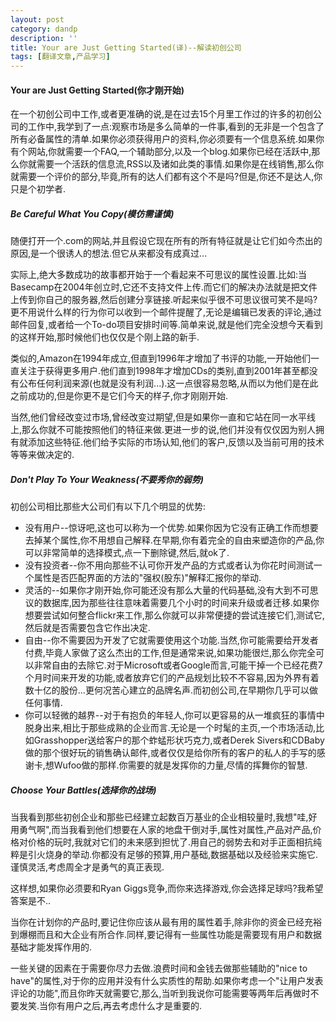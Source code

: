 ```yaml
---
layout: post
category: dandp
description: ''
title: Your are Just Getting Started(译)--解读初创公司
tags: [翻译文章,产品学习]
---
```


<h4>Your are Just Getting Started(你才刚开始)</h4>
在一个初创公司中工作,或者更准确的说,是在过去15个月里工作过的许多的初创公司的工作中,我学到了一点:观察市场是多么简单的一件事,看到的无非是一个包含了所有必备属性的清单.如果你必须获得用户的资料,你必须要有一个信息系统.如果你有个网站,你就需要一个FAQ,一个辅助部分,以及一个blog.如果你已经在活跃中,那么你就需要一个活跃的信息流,RSS以及诸如此类的事情.如果你是在线销售,那么你就需要一个评价的部分,毕竟,所有的达人们都有这个不是吗?但是,你还不是达人,你只是个初学者.
<h5>Be Careful What You Copy(模仿需谨慎)</h5>
随便打开一个.com的网站,并且假设它现在所有的所有特征就是让它们如今杰出的原因,是一个很诱人的想法.但它从来都没有成真过...

实际上,绝大多数成功的故事都开始于一个看起来不可思议的属性设置.比如:当Basecamp在2004年创立时,它还不支持文件上传.而它们的解决办法就是把文件上传到你自己的服务器,然后创建分享链接.听起来似乎很不可思议很可笑不是吗?更不用说什么样的行为你可以收到一个邮件提醒了,无论是编辑已发表的评论,通过邮件回复,或者给一个To-do项目安排时间等.简单来说,就是他们完全没想今天看到的这样开始,那时候他们也仅仅是个刚上路的新手.

类似的,Amazon在1994年成立,但直到1996年才增加了书评的功能,一开始他们一直关注于获得更多用户.他们直到1998年才增加CDs的类别,直到2001年甚至都没有公布任何利润来源(也就是没有利润...).这一点很容易忽略,从而以为他们是在此之前成功的,但是你更不是它们今天的样子,你才刚刚开始.

当然,他们曾经改变过市场,曾经改变过期望,但是如果你一直和它站在同一水平线上,那么你就不可能按照他们的特征来做.更进一步的说,他们并没有仅仅因为别人拥有就添加这些特征.他们给予实际的市场认知,他们的客户,反馈以及当前可用的技术等等来做决定的.
<h5>Don't Play To Your Weakness(不要秀你的弱势)</h5>
初创公司相比那些大公司们有以下几个明显的优势:
<ul>
	<li>没有用户--惊讶吧,这也可以称为一个优势.如果你因为它没有正确工作而想要去掉某个属性,你不用想自己解释.在早期,你有着完全的自由来塑造你的产品,你可以非常简单的选择模式,点一下删除键,然后,就ok了.</li>
	<li>没有投资者--你不用向那些不认可你开发产品的方式或者认为你花时间测试一个属性是否匹配界面的方法的"强权(股东)"解释汇报你的举动.</li>
	<li>灵活的--如果你才刚开始,你可能还没有那么大量的代码基础,没有大到不可思议的数据库,因为那些往往意味着需要几个小时的时间来升级或者迁移.如果你想要尝试如何整合flickr来工作,那么你就可以非常便捷的尝试连接它们,测试它,然后就是否需要包含它作出决定.</li>
	<li>自由--你不需要因为开发了它就需要使用这个功能.当然,你可能需要给开发者付费,毕竟人家做了这么杰出的工作,但是通常来说,如果功能很烂,那么你完全可以非常自由的去除它.对于Microsoft或者Google而言,可能干掉一个已经花费7个月时间来开发的功能,或者放弃它们的产品规划比较不不容易,因为外界有着数十亿的股份...更何况苦心建立的品牌名声.而初创公司,在早期你几乎可以做任何事情.</li>
	<li>你可以轻微的越界--对于有抱负的年轻人,你可以更容易的从一堆疯狂的事情中脱身出来,相比于那些成熟的企业而言.无论是一个时髦的主页,一个市场活动,比如Grasshopper送给客户的那个蚱蜢形状巧克力,或者Derek Sivers和CDBaby做的那个很好玩的销售确认邮件,或者仅仅是给你所有的客户的私人的手写的感谢卡,想Wufoo做的那样.你需要的就是发挥你的力量,尽情的挥舞你的智慧.</li>
</ul>
<h5>Choose Your Battles(选择你的战场)</h5>
当我看到那些初创企业和那些已经建立起数百万基业的企业相较量时,我想"哇,好用勇气啊",而当我看到他们想要在人家的地盘干倒对手,属性对属性,产品对产品,价格对价格的玩时,我就对它们的未来感到担忧了.用自己的弱势去和对手正面相抗纯粹是引火烧身的举动.你都没有足够的预算,用户基础,数据基础以及经验来实施它.谨慎灵活,考虑周全才是勇气的真正表现.

这样想,如果你必须要和Ryan Giggs竞争,而你来选择游戏,你会选择足球吗?我希望答案是不..

当你在计划你的产品时,要记住你应该从最有用的属性着手,除非你的资金已经充裕到爆棚而且和大企业有所合作.同样,要记得有一些属性功能是需要现有用户和数据基础才能发挥作用的.

一些关键的因素在于需要你尽力去做.浪费时间和金钱去做那些辅助的"nice to have"的属性,对于你的应用并没有什么实质性的帮助.如果你考虑一个"让用户发表评论的功能",而且你昨天就需要它,那么,当听到我说你可能需要等两年后再做时不要发笑.当你有用户之后,再去考虑什么才是重要的.

